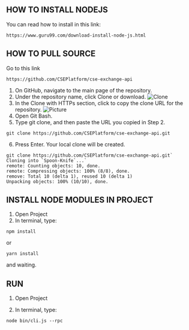 ## HOW TO INSTALL NODEJS

You can read how to install in this link:

`
https://www.guru99.com/download-install-node-js.html
` 

## HOW TO PULL SOURCE

Go to this link

`
https://github.com/CSEPlatform/cse-exchange-api
`
1. On GitHub, navigate to the main page of the repository.
2. Under the repository name, click Clone or download. 
![Clone](https://help.github.com/assets/images/help/repository/clone-repo-clone-url-button.png)
3. In the Clone with HTTPs section, click to copy the clone URL for the repository. 
![Picture](https://github.com/CSEPlatform/cse-exchange-api/blob/dev-master/images/clone-source.png)
4. Open Git Bash.
5. Type git clone, and then paste the URL you copied in Step 2.

`
git clone https://github.com/CSEPlatform/cse-exchange-api.git
`

6. Press Enter. Your local clone will be created.

```
git clone https://github.com/CSEPlatform/cse-exchange-api.git`
Cloning into `Spoon-Knife`...`
remote: Counting objects: 10, done.
remote: Compressing objects: 100% (8/8), done.
remove: Total 10 (delta 1), reused 10 (delta 1)
Unpacking objects: 100% (10/10), done.
```

## INSTALL NODE MODULES IN PROJECT

1. Open Project
2. In terminal, type:

`
npm install
`

or

`
yarn install
`

and waiting.

## RUN

1. Open Project

2. In terminal, type:

`
node bin/cli.js --rpc
`
